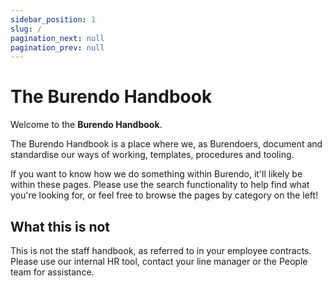 ```yaml
---
sidebar_position: 1
slug: /
pagination_next: null
pagination_prev: null
---
```


# The Burendo Handbook

Welcome to the  **Burendo Handbook**.  

The Burendo Handbook is a place where we, as Burendoers, document and standardise our ways of working, templates, procedures and tooling.  

If you want to know how we do something within Burendo, it'll likely be within these pages.  Please use the search functionality to help find what you're looking for, or feel free to browse the pages by category on the left!


## What this is not

This is not the staff handbook, as referred to in your employee contracts.  Please use our internal HR tool, contact your line manager or the People team for assistance.
